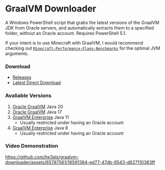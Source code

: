 # GraalVM Downloader

A Windows PowerShell script that grabs the latest versions of the GraalVM JDK from Oracle servers, and automatically extracts them to a specified folder, without an Oracle account. Requires PowerShell 5.1.

If your intent is to use Minecraft with GraalVM, I would recommend checking out [`Minecraft-Performance-Flags-Benchmarks`](https://github.com/brucethemoose/Minecraft-Performance-Flags-Benchmarks) for the optimal JVM arguments.

### Download

- [Releases](https://github.com/he3als/graalvm-downloader/releases)
- [Latest Direct Download](https://github.com/he3als/graalvm-downloader/releases/download/latest/graalvm-downloader.cmd)

### Avaliable Versions
1. [Oracle GraalVM](https://www.graalvm.org/downloads/) Java 20
2. [Oracle GraalVM](https://www.graalvm.org/downloads/) Java 17
3. [GraalVM Enterprise](https://www.graalvm.org/downloads/) Java 11
   - Usually restricted under having an Oracle account
5. [GraalVM Enterprise](https://www.graalvm.org/downloads/) Java 8
   - Usually restricted under having an Oracle account

### Video Demonstration

https://github.com/he3als/graalvm-downloader/assets/65787561/18591384-ed77-47db-9543-d627110383ff

